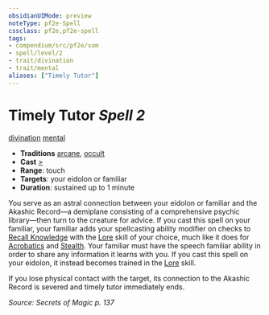 ```yaml
---
obsidianUIMode: preview
noteType: pf2e-Spell
cssclass: pf2e,pf2e-spell
tags:
- compendium/src/pf2e/som
- spell/level/2
- trait/divination
- trait/mental
aliases: ["Timely Tutor"]
---
```

# Timely Tutor *Spell 2*   
[divination](rules/traits/divination.md "Divination School Trait")  [mental](rules/traits/mental.md "Mental Effect Trait")  

- **Traditions** [arcane](rules/traits/arcane.md "Arcane Tradition Trait"), [occult](rules/traits/occult.md "Occult Tradition Trait")
- **Cast** [>](rules/core-rulebook/chapter-9-playing-the-game.md#Actions "Single Action") 
- **Range**: touch
- **Targets**: your eidolon or familiar
- **Duration**: sustained up to 1 minute

You serve as an astral connection between your eidolon or familiar and the Akashic Record—a demiplane consisting of a comprehensive psychic library—then turn to the creature for advice. If you cast this spell on your familiar, your familiar adds your spellcasting ability modifier on checks to [Recall Knowledge](rules/actions/recall-knowledge.md) with the [Lore](compendium/skills.md#Lore) skill of your choice, much like it does for [Acrobatics](compendium/skills.md#Acrobatics) and [Stealth](compendium/skills.md#Stealth). Your familiar must have the speech familiar ability in order to share any information it learns with you. If you cast this spell on your eidolon, it instead becomes trained in the [Lore](compendium/skills.md#Lore) skill.

If you lose physical contact with the target, its connection to the Akashic Record is severed and timely tutor immediately ends.

*Source: Secrets of Magic p. 137*